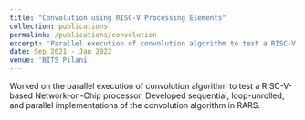 ```yaml
---
title: "Convolution using RISC-V Processing Elements"
collection: publications
permalink: /publications/convolution
excerpt: 'Parallel execution of convolution algorithm to test a RISC-V based NoC'
date: Sep 2021 - Jan 2022
venue: 'BITS Pilani'
---
```


Worked on the parallel execution of convolution algorithm to test a RISC-V-based Network-on-Chip processor. Developed sequential, loop-unrolled, and parallel implementations of the convolution algorithm in RARS.